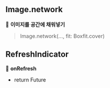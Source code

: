## Image.network

📌 **이미지를 공간에 채워넣기**

> Image.network(..., fit: Boxfit.cover)

## RefreshIndicator

📌 **onRefresh**

- return Future<void>
